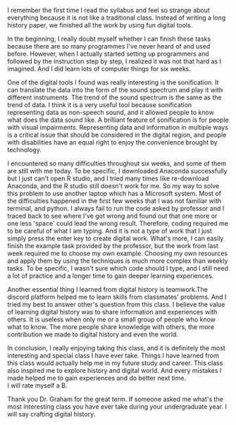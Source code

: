 I remember the first time I read the syllabus and feel so strange about everything because it is not like a traditional class. 
Instead of writing a long history paper, we finished all the work by using fun digital tools. 

In the beginning, I really doubt myself whether I can finish these tasks because there are so many programmes I've never heard of and used before.
However, when I actually started setting up programmers and followed by the instruction step by step, I realized it was not that hard as I imagined.
And I did learn lots of computer things for six weeks.

One of the digital tools I found was really interesting is the sonification. 
It can translate the data into the form of the sound spectrum and play it with different instruments. 
The trend of the sound spectrum is the same as the trend of data. 
I think it is a very useful tool because sonification representing data as non-speech sound, 
and it allowed people to know what does the data sound like. 
A brilliant feature of sonification is for people with visual impairments. 
Representing data and information in multiple ways is a critical issue that should be considered in the digital region, 
and people with disabilities have an equal right to enjoy the convenience brought by technology.


I encountered so many difficulties throughout six weeks, and some of them are still with me today. 
To be specific, I downloaded Anaconda successfully but I just can't open R studio, and I tried many times like re-download Anaconda,
and the R studio still doesn't work for me. So my way to solve this problem to use another laptop which has a Microsoft system. 
Most of the difficulties happened in the first few weeks that I was not familiar with terminal, and python. I always fail to run the code asked by professor
and I traced back to see where I've got wrong and found out that one more or one less 'space' could lead the wrong result. Therefore,
coding required me to be careful of what I am typing. And it is not a type of work that I just simply press the enter key to create digital work.
What's more, I can easily finish the example task provided by the professor, but the work from last week required me to choose my own example.
Choosing my own resources and apply them by using the techniques is much more complex than weekly tasks. To be specific, I wasn't sure which code should I type,
and I still need a lot of practice and a longer time to gain deeper learning experiences. 

Another essential thing I learned from digital history is teamwork.The discord platform helped me to learn skills from classmates' problems. And I tried my best to answer other's question from this class. I believe the value of learning digital history was to share information and experiences with others. It is useless when only me or a small group of people who know what to know. The more people share knowledge with others, the more contribution we made to digital history and even the world. 

In conclusion, I really enjoying taking this class, and it is definitely the most interesting and special class I have ever take.
Things I have learned from this class would actually help me in my future study and career. This class also inspired me to explore history and digital world.
And every mistakes I made helped me to gain experiences and do better next time.  
I will rate myself a B.

Thank you Dr. Graham for the great term. If someone asked me what's the most interesting class you have ever take during your undergraduate year. I will say crafting digital history.
